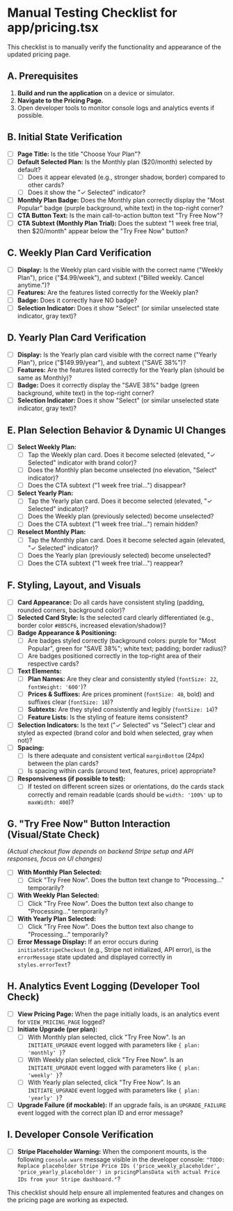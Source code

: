 # Manual Testing Checklist for app/pricing.tsx

This checklist is to manually verify the functionality and appearance of the updated pricing page.

## A. Prerequisites
1.  **Build and run the application** on a device or simulator.
2.  **Navigate to the Pricing Page.**
3.  Open developer tools to monitor console logs and analytics events if possible.

## B. Initial State Verification
*   [ ] **Page Title:** Is the title "Choose Your Plan"?
*   [ ] **Default Selected Plan:** Is the Monthly plan ($20/month) selected by default?
    *   [ ] Does it appear elevated (e.g., stronger shadow, border) compared to other cards?
    *   [ ] Does it show the "✓ Selected" indicator?
*   [ ] **Monthly Plan Badge:** Does the Monthly plan correctly display the "Most Popular" badge (purple background, white text) in the top-right corner?
*   [ ] **CTA Button Text:** Is the main call-to-action button text "Try Free Now"?
*   [ ] **CTA Subtext (Monthly Plan Trial):** Does the subtext "1 week free trial, then $20/month" appear below the "Try Free Now" button?

## C. Weekly Plan Card Verification
*   [ ] **Display:** Is the Weekly plan card visible with the correct name ("Weekly Plan"), price ("$4.99/week"), and subtext ("Billed weekly. Cancel anytime.")?
*   [ ] **Features:** Are the features listed correctly for the Weekly plan?
*   [ ] **Badge:** Does it correctly have NO badge?
*   [ ] **Selection Indicator:** Does it show "Select" (or similar unselected state indicator, gray text)?

## D. Yearly Plan Card Verification
*   [ ] **Display:** Is the Yearly plan card visible with the correct name ("Yearly Plan"), price ("$149.99/year"), and subtext ("SAVE 38%")?
*   [ ] **Features:** Are the features listed correctly for the Yearly plan (should be same as Monthly)?
*   [ ] **Badge:** Does it correctly display the "SAVE 38%" badge (green background, white text) in the top-right corner?
*   [ ] **Selection Indicator:** Does it show "Select" (or similar unselected state indicator, gray text)?

## E. Plan Selection Behavior & Dynamic UI Changes
*   [ ] **Select Weekly Plan:**
    *   [ ] Tap the Weekly plan card. Does it become selected (elevated, "✓ Selected" indicator with brand color)?
    *   [ ] Does the Monthly plan become unselected (no elevation, "Select" indicator)?
    *   [ ] Does the CTA subtext ("1 week free trial...") disappear?
*   [ ] **Select Yearly Plan:**
    *   [ ] Tap the Yearly plan card. Does it become selected (elevated, "✓ Selected" indicator)?
    *   [ ] Does the Weekly plan (previously selected) become unselected?
    *   [ ] Does the CTA subtext ("1 week free trial...") remain hidden?
*   [ ] **Reselect Monthly Plan:**
    *   [ ] Tap the Monthly plan card. Does it become selected again (elevated, "✓ Selected" indicator)?
    *   [ ] Does the Yearly plan (previously selected) become unselected?
    *   [ ] Does the CTA subtext ("1 week free trial...") reappear?

## F. Styling, Layout, and Visuals
*   [ ] **Card Appearance:** Do all cards have consistent styling (padding, rounded corners, background color)?
*   [ ] **Selected Card Style:** Is the selected card clearly differentiated (e.g., border color `#8B5CF6`, increased elevation/shadow)?
*   [ ] **Badge Appearance & Positioning:**
    *   [ ] Are badges styled correctly (background colors: purple for "Most Popular", green for "SAVE 38%"; white text; padding; border radius)?
    *   [ ] Are badges positioned correctly in the top-right area of their respective cards?
*   [ ] **Text Elements:**
    *   [ ] **Plan Names:** Are they clear and consistently styled (`fontSize: 22`, `fontWeight: '600'`)?
    *   [ ] **Prices & Suffixes:** Are prices prominent (`fontSize: 40`, bold) and suffixes clear (`fontSize: 18`)?
    *   [ ] **Subtexts:** Are they styled consistently and legibly (`fontSize: 14`)?
    *   [ ] **Feature Lists:** Is the styling of feature items consistent?
*   [ ] **Selection Indicators:** Is the text ("✓ Selected" vs "Select") clear and styled as expected (brand color and bold when selected, gray when not)?
*   [ ] **Spacing:**
    *   [ ] Is there adequate and consistent vertical `marginBottom` (24px) between the plan cards?
    *   [ ] Is spacing within cards (around text, features, price) appropriate?
*   [ ] **Responsiveness (if possible to test):**
    *   [ ] If tested on different screen sizes or orientations, do the cards stack correctly and remain readable (cards should be `width: '100%'` up to `maxWidth: 400`)?

## G. "Try Free Now" Button Interaction (Visual/State Check)
*(Actual checkout flow depends on backend Stripe setup and API responses, focus on UI changes)*
*   [ ] **With Monthly Plan Selected:**
    *   [ ] Click "Try Free Now". Does the button text change to "Processing..." temporarily?
*   [ ] **With Weekly Plan Selected:**
    *   [ ] Click "Try Free Now". Does the button text also change to "Processing..." temporarily?
*   [ ] **With Yearly Plan Selected:**
    *   [ ] Click "Try Free Now". Does the button text also change to "Processing..." temporarily?
*   [ ] **Error Message Display:** If an error occurs during `initiateStripeCheckout` (e.g., Stripe not initialized, API error), is the `errorMessage` state updated and displayed correctly in `styles.errorText`?

## H. Analytics Event Logging (Developer Tool Check)
*   [ ] **View Pricing Page:** When the page initially loads, is an analytics event for `VIEW_PRICING_PAGE` logged?
*   [ ] **Initiate Upgrade (per plan):**
    *   [ ] With Monthly plan selected, click "Try Free Now". Is an `INITIATE_UPGRADE` event logged with parameters like `{ plan: 'monthly' }`?
    *   [ ] With Weekly plan selected, click "Try Free Now". Is an `INITIATE_UPGRADE` event logged with parameters like `{ plan: 'weekly' }`?
    *   [ ] With Yearly plan selected, click "Try Free Now". Is an `INITIATE_UPGRADE` event logged with parameters like `{ plan: 'yearly' }`?
*   [ ] **Upgrade Failure (if mockable):** If an upgrade fails, is an `UPGRADE_FAILURE` event logged with the correct plan ID and error message?

## I. Developer Console Verification
*   [ ] **Stripe Placeholder Warning:** When the component mounts, is the following `console.warn` message visible in the developer console: `"TODO: Replace placeholder Stripe Price IDs ('price_weekly_placeholder', 'price_yearly_placeholder') in pricingPlansData with actual Price IDs from your Stripe dashboard."`?

This checklist should help ensure all implemented features and changes on the pricing page are working as expected.
